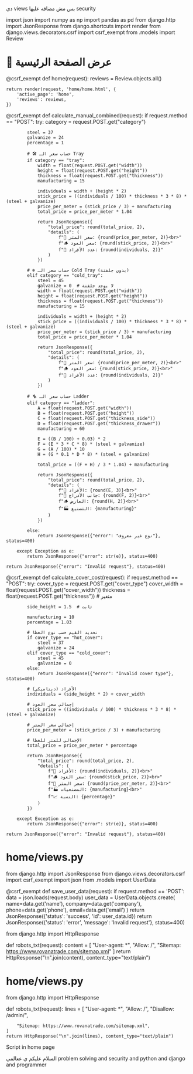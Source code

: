دي views بس مش مضافه عليها security 




import json
import numpy as np
import pandas as pd
from django.http import JsonResponse
from django.shortcuts import render
from django.views.decorators.csrf import csrf_exempt
from .models import  Review


# 📄 عرض الصفحة الرئيسية
@csrf_exempt
def home(request):
    reviews = Review.objects.all()

    return render(request, 'home/home.html', {
        'active_page': 'home',
        'reviews': reviews,
    })


@csrf_exempt
def calculate_manual_combined(request):
    if request.method == "POST":
        try:
            category = request.POST.get("category")

            steel = 37
            galvanize = 24
            percentage = 1

            # 🛠 حساب سعر الـ Tray
            if category == "tray":
                width = float(request.POST.get("width"))
                height = float(request.POST.get("height"))
                thickness = float(request.POST.get("thickness"))
                manufacturing = 15

                individuals = width + (height * 2)
                stick_price = ((individuals / 100) * thickness * 3 * 8) * (steel + galvanize)
                price_per_meter = (stick_price / 3) + manufacturing
                total_price = price_per_meter * 1.04

                return JsonResponse({
                    "total_price": round(total_price, 2),
                    "details": (
                        f"📏 سعر المتر: {round(price_per_meter, 2)}<br>"
                        f"🪵 سعر العود: {round(stick_price, 2)}<br>"
                        f"👥 عدد الأفراد: {round(individuals, 2)}"
                    )
                })

            # ❄️ حساب سعر الـ Cold Tray (بدون جلفنة)
            elif category == "cold_tray":
                steel = 45 
                galvanize = 0  # لا يوجد جلفنة
                width = float(request.POST.get("width"))
                height = float(request.POST.get("height"))
                thickness = float(request.POST.get("thickness"))
                manufacturing = 15

                individuals = width + (height * 2)
                stick_price = ((individuals / 100) * thickness * 3 * 8) * (steel + galvanize)
                price_per_meter = (stick_price / 3) + manufacturing
                total_price = price_per_meter * 1.04

                return JsonResponse({
                    "total_price": round(total_price, 2),
                    "details": (
                        f"📏 سعر المتر: {round(price_per_meter, 2)}<br>"
                        f"🪵 سعر العود: {round(stick_price, 2)}<br>"
                        f"👥 عدد الأفراد: {round(individuals, 2)}"
                    )
                })

            # 🪜 حساب سعر الـ Ladder
            elif category == "ladder":
                A = float(request.POST.get("width"))
                B = float(request.POST.get("height"))
                C = float(request.POST.get("thickness_side"))
                D = float(request.POST.get("thickness_drawer"))
                manufacturing = 60

                E = ((B / 100) + 0.03) * 2
                F = (E * 3 * C * 8) * (steel + galvanize)
                G = (A / 100) * 10
                H = (G * 0.1 * D * 8) * (steel + galvanize)

                total_price = ((F + H) / 3 * 1.04) + manufacturing

                return JsonResponse({
                    "total_price": round(total_price, 2),
                    "details": (
                        f"👥 الأفراد: {round(E, 3)}<br>"
                        f"📐 جانب الأدراج: {round(F, 2)}<br>"
                        f"🪵 العارض: {round(H, 2)}<br>"
                        f"🏭 التصنيع: {manufacturing}"
                    )
                })

            else:
                return JsonResponse({"error": "نوع غير معروف"}, status=400)

        except Exception as e:
            return JsonResponse({"error": str(e)}, status=400)

    return JsonResponse({"error": "Invalid request"}, status=400)






@csrf_exempt
def calculate_cover_cost(request):
    if request.method == "POST":
        try:
            cover_type = request.POST.get("cover_type")
            cover_width = float(request.POST.get("cover_width"))
            thickness = float(request.POST.get("thickness"))  # متغير

            side_height = 1.5  # ثابت

            manufacturing = 10
            percentage = 1.03

            # تحديد القيم حسب نوع الغطا
            if cover_type == "hot_cover":
                steel = 37
                galvanize = 24
            elif cover_type == "cold_cover":
                steel = 45
                galvanize = 0
            else:
                return JsonResponse({"error": "Invalid cover type"}, status=400)

            # الأفراد (ديناميكي)
            individuals = (side_height * 2) + cover_width

            # إجمالي سعر العود
            stick_price = ((individuals / 100) * thickness * 3 * 8) * (steel + galvanize)

            # إجمالي سعر المتر
            price_per_meter = (stick_price / 3) + manufacturing

            # الإجمالي للمتر للغطا
            total_price = price_per_meter * percentage

            return JsonResponse({
                "total_price": round(total_price, 2),
                "details": (
                    f"👥 الأفراد: {round(individuals, 2)}<br>"
                    f"🪵 سعر العود: {round(stick_price, 2)}<br>"
                    f"📏 سعر المتر: {round(price_per_meter, 2)}<br>"
                    f"🏭 المصنعيات: {manufacturing}<br>"
                    f"📈 النسبة: {percentage}"
                )
            })

        except Exception as e:
            return JsonResponse({"error": str(e)}, status=400)

    return JsonResponse({"error": "Invalid request"}, status=400)



# home/views.py
from django.http import JsonResponse
from django.views.decorators.csrf import csrf_exempt
import json
from .models import UserData

@csrf_exempt
def save_user_data(request):
    if request.method == 'POST':
        data = json.loads(request.body)
        user_data = UserData.objects.create(
            name=data.get('name'),
            company=data.get('company'),
            phone=data.get('phone'),
            email=data.get('email')
        )
        return JsonResponse({'status': 'success', 'id': user_data.id})
    return JsonResponse({'status': 'error', 'message': 'Invalid request'}, status=400)



from django.http import HttpResponse

def robots_txt(request):
    content = [
        "User-agent: *",
        "Allow: /",
        "Sitemap: https://www.rovanatrade.com/sitemap.xml"
    ]
    return HttpResponse("\n".join(content), content_type="text/plain")



# home/views.py
from django.http import HttpResponse

def robots_txt(request):
    lines = [
        "User-agent: *",
        "Allow: /",
        "Disallow: /admin/",
     
        "Sitemap: https://www.rovanatrade.com/sitemap.xml",
    ]
    return HttpResponse("\n".join(lines), content_type="text/plain")







Script in home page  



<script>

let pendingForm = null; 
let skipCheck = false; 

function checkUserData(formId) {
  if (!localStorage.getItem("userData") && !skipCheck) {
    pendingForm = formId;
    document.getElementById("userDataFormWrapper").classList.remove("d-none");
    window.scrollTo({ top: 0, behavior: 'smooth' });
    return false;
  }
  return true;
}

document.getElementById("userDataForm").addEventListener("submit", function (e) {
  e.preventDefault();
  
  const formData = {
    name: this.name.value,
    company: this.company.value,
    phone: this.phone.value,
    email: this.email.value
  };

  // حفظ في قاعدة البيانات عبر AJAX
  fetch("/save-user-data/", {
    method: "POST",
    headers: {
      "Content-Type": "application/json",
      "X-CSRFToken": getCookie("csrftoken") // لو الفورم محمي
    },
    body: JSON.stringify(formData)
  })
  .then(res => res.json())
  .then(data => {
    if (data.status === "success") {
      localStorage.setItem("userData", JSON.stringify(formData));
      document.getElementById("userDataFormWrapper").classList.add("d-none");

      if (pendingForm) {
        skipCheck = true;
        document.getElementById(pendingForm).dispatchEvent(new Event("submit"));
        skipCheck = false;
        pendingForm = null;
      }
    }
  });

});

// دالة للحصول على CSRF
function getCookie(name) {
  let cookieValue = null;
  if (document.cookie && document.cookie !== "") {
    const cookies = document.cookie.split(";");
    for (let i = 0; i < cookies.length; i++) {
      const cookie = cookies[i].trim();
      if (cookie.substring(0, name.length + 1) === (name + "=")) {
        cookieValue = decodeURIComponent(cookie.substring(name.length + 1));
        break;
      }
    }
  }
  return cookieValue;
}
  // Toggle between Tray and Ladder fields
  document.getElementById("category").addEventListener("change", function() {
    const isLadder = this.value === "ladder";
    const isTrayType = this.value === "tray" || this.value === "cold_tray";

    document.querySelectorAll(".ladder-inputs").forEach(el => el.classList.toggle("d-none", !isLadder));
    document.querySelectorAll(".tray-inputs").forEach(el => el.classList.toggle("d-none", !isTrayType));
  });

  // Manual Calculation Form Submission
  document.getElementById("manualTrayForm").addEventListener("submit", function(e) {
  e.preventDefault();

  if (!checkUserData("manualTrayForm")) return; // 🚀 هنا بيجبر على التسجيل الأول

  const formData = new FormData(this);


    fetch("/calculate_manual_combined/", {
      method: "POST",
      headers: {
        "X-CSRFToken": "{{ csrf_token }}"
      },
      body: formData
    })
    .then(res => res.json())
    .then(data => {
      const resultDiv = document.getElementById("manualResult");
      resultDiv.classList.remove("d-none");
      if (data.total_price) {
        resultDiv.innerHTML = `✅ <strong>الإجمالي للمتر:</strong> ${data.total_price} جنيه`;
      } else {
        resultDiv.innerHTML = `<span class="text-danger">${data.error || 'حدث خطأ أثناء الحساب.'}</span>`;
      }
    })
    .catch(error => {
      const resultDiv = document.getElementById("manualResult");
      resultDiv.classList.remove("d-none");
      resultDiv.innerHTML = `<span class="text-danger">Error: ${error}</span>`;
    });
  });



  {% comment %} Cover {% endcomment %}


  
// عند تغيير نوع الغطا نمسح القيم المدخلة فقط
// عند تغيير نوع الغطا نمسح القيم المدخلة فقط
document.querySelector('select[name="cover_type"]').addEventListener("change", function () {
  // مسح عرض الغطا
  document.querySelector('input[name="cover_width"]').value = "";
  // مسح التخانة
  document.querySelector('input[name="thickness"]').value = "";
  // مسح النتيجة
  const resultDiv = document.getElementById("coverResult");
  resultDiv.classList.add("d-none");
  resultDiv.innerHTML = "";
});


document.getElementById("coverCostForm").addEventListener("submit", function(e) {
  e.preventDefault();

  if (!checkUserData("coverCostForm")) return; // 🚀 برضو يجبر على التسجيل

  const formData = new FormData(this);


  fetch("/calculate_cover_cost/", {
    method: "POST",
    headers: {
      "X-CSRFToken": "{{ csrf_token }}"
    },
    body: formData
  })
  .then(res => res.json())
  .then(data => {
    const resultDiv = document.getElementById("coverResult");
    resultDiv.classList.remove("d-none");
    if (data.total_price) {
      resultDiv.innerHTML = `✅ <strong>الإجمالي للمتر:</strong> ${data.total_price} جنيه`;
    } else {
      resultDiv.innerHTML = `<span class="text-danger">${data.error || 'حدث خطأ أثناء الحساب.'}</span>`;
    }
  })
  .catch(error => {
    const resultDiv = document.getElementById("coverResult");
    resultDiv.classList.remove("d-none");
    resultDiv.innerHTML = `<span class="text-danger">Error: ${error}</span>`;
  });
});

</script>


السلام عليكم ي ععالمي problem solving and security and python and django and programmer